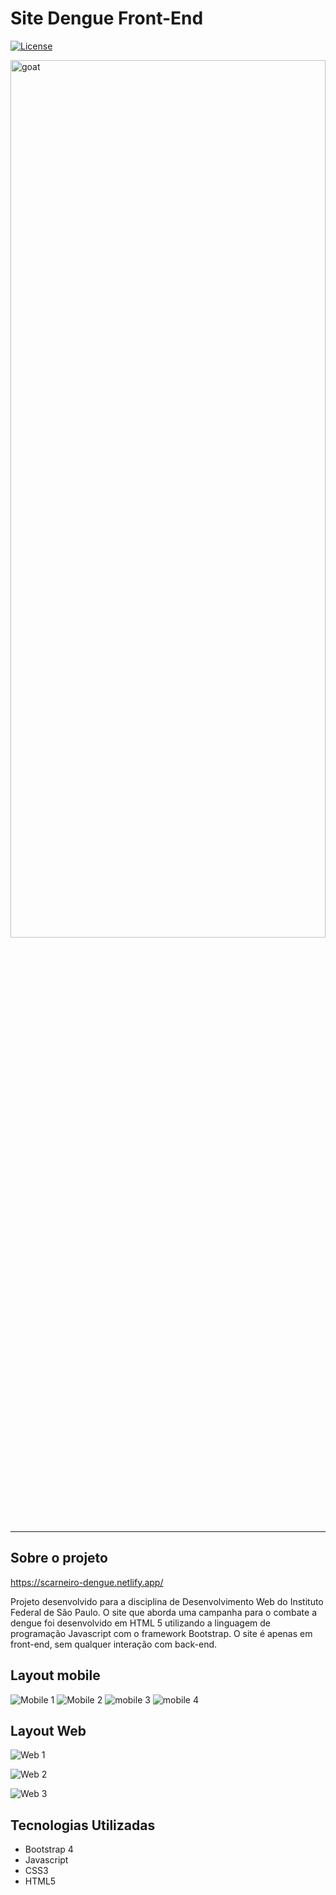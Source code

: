 <div align="left">
<h1>Site Dengue Front-End</h1>
  
[![License](https://img.shields.io/github/license/fabioscarneiro/site-dengue-front-end)](https://github.com/fabioscarneiro/site-dengue-front-end/blob/main/LICENSE)


<a href="https://i.postimg.cc/dtfBF5w6/banner-git.png">
  <img
    height="60%"
    width="100%"
    alt="goat"
    src="https://i.postimg.cc/dtfBF5w6/banner-git.png"
  />
</a>

<br />

</div>

<hr />

<h2> Sobre o projeto </h2>

https://scarneiro-dengue.netlify.app/

Projeto desenvolvido para a disciplina de Desenvolvimento Web do Instituto Federal de São Paulo. O site que aborda uma campanha para o combate a dengue foi desenvolvido em HTML 5 utilizando a linguagem de programação Javascript com o framework Bootstrap. O site é apenas em front-end, sem qualquer interação com back-end.

<h2> Layout mobile </h2>

![Mobile 1](https://i.postimg.cc/rwfMNmfS/mobile-1.png) ![Mobile 2](https://i.postimg.cc/kXcm7G3k/mobile-2.png)
![mobile 3](https://i.postimg.cc/vm1F7vgs/mobile-3.png) ![mobile 4](https://i.postimg.cc/y6hqTxdk/mobile-4.png)

<h2> Layout Web </h2>

![Web 1](https://i.postimg.cc/PxxLQ9bq/web-1.png)

![Web 2](https://i.postimg.cc/W3hG1hHS/web-2.png)

![Web 3](https://i.postimg.cc/YqwWJnMd/web-3.png)

<h2> Tecnologias Utilizadas </h2>
<ul>
<li>Bootstrap 4 </li>
<li>Javascript </li>
<li>CSS3 </li>
<li>HTML5 </li>
</ul>
